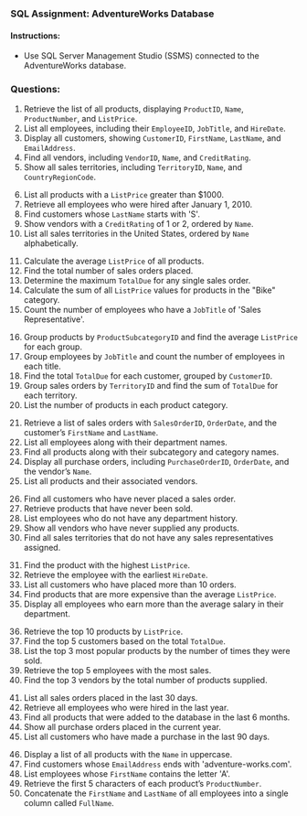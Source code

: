 ### **SQL Assignment: AdventureWorks Database**

#### **Instructions:** 
- Use SQL Server Management Studio (SSMS) connected to the AdventureWorks database.


### **Questions:**

<!-- #### **1. Basic Queries:** -->
1. Retrieve the list of all products, displaying `ProductID`, `Name`, `ProductNumber`, and `ListPrice`.
2. List all employees, including their `EmployeeID`, `JobTitle`, and `HireDate`.
3. Display all customers, showing `CustomerID`, `FirstName`, `LastName`, and `EmailAddress`.
4. Find all vendors, including `VendorID`, `Name`, and `CreditRating`.
5. Show all sales territories, including `TerritoryID`, `Name`, and `CountryRegionCode`.

<!-- #### **2. Filtering and Sorting:** -->
6. List all products with a `ListPrice` greater than $1000.
7. Retrieve all employees who were hired after January 1, 2010.
8. Find customers whose `LastName` starts with 'S'.
9. Show vendors with a `CreditRating` of 1 or 2, ordered by `Name`.
10. List all sales territories in the United States, ordered by `Name` alphabetically.

<!-- #### **3. Aggregate Functions:** -->
11. Calculate the average `ListPrice` of all products.
12. Find the total number of sales orders placed.
13. Determine the maximum `TotalDue` for any single sales order.
14. Calculate the sum of all `ListPrice` values for products in the "Bike" category.
15. Count the number of employees who have a `JobTitle` of 'Sales Representative'.

<!-- #### **4. Grouping and Aggregation:** -->
16. Group products by `ProductSubcategoryID` and find the average `ListPrice` for each group.
17. Group employees by `JobTitle` and count the number of employees in each title.
18. Find the total `TotalDue` for each customer, grouped by `CustomerID`.
19. Group sales orders by `TerritoryID` and find the sum of `TotalDue` for each territory.
20. List the number of products in each product category.

<!-- #### **5. Joining Tables:** -->
21. Retrieve a list of sales orders with `SalesOrderID`, `OrderDate`, and the customer’s `FirstName` and `LastName`.
22. List all employees along with their department names.
23. Find all products along with their subcategory and category names.
24. Display all purchase orders, including `PurchaseOrderID`, `OrderDate`, and the vendor’s `Name`.
25. List all products and their associated vendors.

<!-- #### **6. Advanced Joins:** -->
26. Find all customers who have never placed a sales order.
27. Retrieve products that have never been sold.
28. List employees who do not have any department history.
29. Show all vendors who have never supplied any products.
30. Find all sales territories that do not have any sales representatives assigned.

<!-- #### **7. Subqueries:** -->
31. Find the product with the highest `ListPrice`.
32. Retrieve the employee with the earliest `HireDate`.
33. List all customers who have placed more than 10 orders.
34. Find products that are more expensive than the average `ListPrice`.
35. Display all employees who earn more than the average salary in their department.

<!-- #### **8. Complex Queries:** -->
36. Retrieve the top 10 products by `ListPrice`.
37. Find the top 5 customers based on the total `TotalDue`.
38. List the top 3 most popular products by the number of times they were sold.
39. Retrieve the top 5 employees with the most sales.
40. Find the top 3 vendors by the total number of products supplied.

<!-- #### **9. Date and Time Functions:** -->
41. List all sales orders placed in the last 30 days.
42. Retrieve all employees who were hired in the last year.
43. Find all products that were added to the database in the last 6 months.
44. Show all purchase orders placed in the current year.
45. List all customers who have made a purchase in the last 90 days.

<!-- #### **10. String Functions:** -->
46. Display a list of all products with the `Name` in uppercase.
47. Find customers whose `EmailAddress` ends with 'adventure-works.com'.
48. List employees whose `FirstName` contains the letter 'A'.
49. Retrieve the first 5 characters of each product’s `ProductNumber`.
50. Concatenate the `FirstName` and `LastName` of all employees into a single column called `FullName`.
